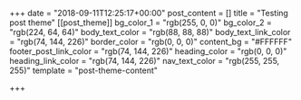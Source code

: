 +++
date = "2018-09-11T12:25:17+00:00"
post_content = []
title = "Testing post theme"
[[post_theme]]
bg_color_1 = "rgb(255, 0, 0)"
bg_color_2 = "rgb(224, 64, 64)"
body_text_color = "rgb(88, 88, 88)"
body_text_link_color = "rgb(74, 144, 226)"
border_color = "rgb(0, 0, 0)"
content_bg = "#FFFFFF"
footer_post_link_color = "rgb(74, 144, 226)"
heading_color = "rgb(0, 0, 0)"
heading_link_color = "rgb(74, 144, 226)"
nav_text_color = "rgb(255, 255, 255)"
template = "post-theme-content"

+++
